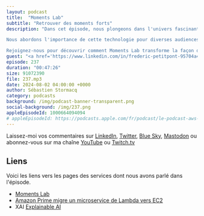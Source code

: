 ```yaml
---
layout: podcast
title:  "Moments Lab"
subtitle: "Retrouver des moments forts"
description: "Dans cet épisode, nous plongeons dans l'univers fascinant de Moments Lab, une entreprise spécialisée dans la redécouverte de moments forts à partir d'archives d'images ou de sons. Que ce soit pour des événements sportifs ou des actualités, Moments Lab permet d'accéder rapidement à ce contenu précieux pour une utilisation interne ou externe, sur les réseaux sociaux par exemple.

Nous abordons l'importance de cette technologie pour diverses audiences : les sponsors, les journalistes et agences de presse, et bien d'autres. Au programme, une discussion approfondie sur le fonctionnement de cette solution innovante : des algorithmes d'apprentissage machine utilisés, aux orchestrateurs, en passant par les bases de données.

Rejoignez-nous pour découvrir comment Moments Lab transforme la façon dont nous accédons et utilisons les archives audiovisuelles!"
guest: "<a href='https://www.linkedin.com/in/frederic-petitpont-95704a4/'>Frédéric Petitpont</a>, CTO et cofondateur de Moments Lab"
episode: 237
duration: "00:47:26" 
size: 91072390
file: 237.mp3
date: 2024-08-02 04:00:00 +0000
author: Sébastien Stormacq
category: podcasts
background: /img/podcast-banner-transparent.png
social-background: /img/237.png
appleEpisodeId: 1000664094094
# appleEpisodeId: https://podcasts.apple.com/fr/podcast/le-podcast-aws-en-français/id1452118442
---
```


Laissez-moi vos commentaires sur [LinkedIn](https://www.linkedin.com/in/sebastienstormacq/), [Twitter](https://twitter.com/sebsto), [Blue Sky](https://bsky.app/profile/sebsto.bsky.social), [Mastodon](https://awscommunity.social/@sebsto) ou abonnez-vous sur ma chaîne [YouTube](https://www.youtube.com/sebsto) ou [Twitch.tv](https://www.twitch.tv/sebAWS)

## Liens

Voici les liens vers les pages des services dont nous avons parlé dans l'épisode.

- [Moments Lab](https://www.momentslab.com/)
- [Amazon Prime migre un microservice de Lambda vers EC2](https://www.primevideotech.com/video-streaming/scaling-up-the-prime-video-audio-video-monitoring-service-and-reducing-costs-by-90)
- XAI [Explainable AI](https://en.wikipedia.org/wiki/Explainable_artificial_intelligence)
